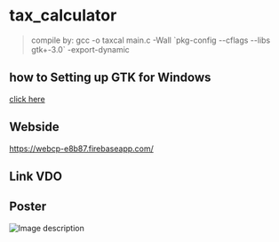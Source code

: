 # tax_calculator
>compile by: gcc -o taxcal main.c -Wall \`pkg-config --cflags --libs gtk+-3.0\` -export-dynamic

## how to Setting up GTK for Windows
[click here](https://www.gtk.org/docs/installations/windows/)

## Webside
https://webcp-e8b87.firebaseapp.com/

## Link VDO


## Poster
![Image description](https://s3-ap-southeast-1.amazonaws.com/img-in-th/022be8fc0ce864f0e0b5c95b6e5d3522.md.jpg)


